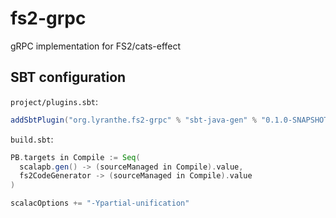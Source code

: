 # fs2-grpc
gRPC implementation for FS2/cats-effect

## SBT configuration

`project/plugins.sbt`:
```scala
addSbtPlugin("org.lyranthe.fs2-grpc" % "sbt-java-gen" % "0.1.0-SNAPSHOT")
```

`build.sbt`:
```scala
PB.targets in Compile := Seq(
  scalapb.gen() -> (sourceManaged in Compile).value,
  fs2CodeGenerator -> (sourceManaged in Compile).value
)

scalacOptions += "-Ypartial-unification"
```
